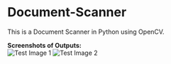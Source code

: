 # Document-Scanner
This is a Document Scanner in Python using OpenCV.

**Screenshots of Outputs:**
<br/>
![Test Image 1](https://github.com/akri16/Document-Scanner/edit/master/outputs/1.jpeg)
![Test Image 2](https://github.com/akri16/Document-Scanner/edit/master/outputs/2.jpeg)
